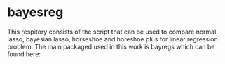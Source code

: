 # bayesreg
This respitory consists of the script that can be used to compare normal lasso, bayesian lasso, horseshoe and horeshoe plus for linear regression problem.
The main packaged used in this work is bayregs which can be found here: 
